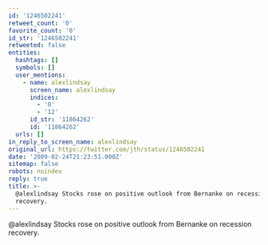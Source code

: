 ```yaml
---
id: '1246502241'
retweet_count: '0'
favorite_count: '0'
id_str: '1246502241'
retweeted: false
entities:
  hashtags: []
  symbols: []
  user_mentions:
    - name: alexlindsay
      screen_name: alexlindsay
      indices:
        - '0'
        - '12'
      id_str: '11864262'
      id: '11864262'
  urls: []
in_reply_to_screen_name: alexlindsay
original_url: https://twitter.com/jth/status/1246502241
date: '2009-02-24T21:23:51.000Z'
sitemap: false
robots: noindex
reply: true
title: >-
  @alexlindsay Stocks rose on positive outlook from Bernanke on recession
  recovery.
---
```


@alexlindsay Stocks rose on positive outlook from Bernanke on recession recovery.
